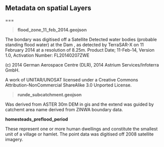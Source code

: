 ## Metadata on spatial Layers
===
> **flood_zone_11_feb_2014.geojson**

The bondary was digitised off a Satellite Detected water bodies (probable standing flood water) at the Dam , as detected by TerraSAR-X on 11 February 2014 at a resolution of 8.25m. Product Date; 11-Feb-14, Version 1.0, Activation Number: FL20140207ZWE

(c) 2014 German Aerospace Centre (DLR), 2014 Astrium Services/Infoterra GmbH.

A work of UNITAR/UNOSAT licensed under a Creative Commons Attribution-NonCommercial ShareAlike 3.0 Unported License.

> **runde_subcatchment.geojson**

Was derived from ASTER 30m DEM in gis and the extend was guided by catchemt area name derived from ZINWA boundary data.


**homesteads_preflood_period**

These represent one or more human dwellings and constitute the smallest unit of a village or hamlet. The point data was digitised off 2008 satellite imagery. 

